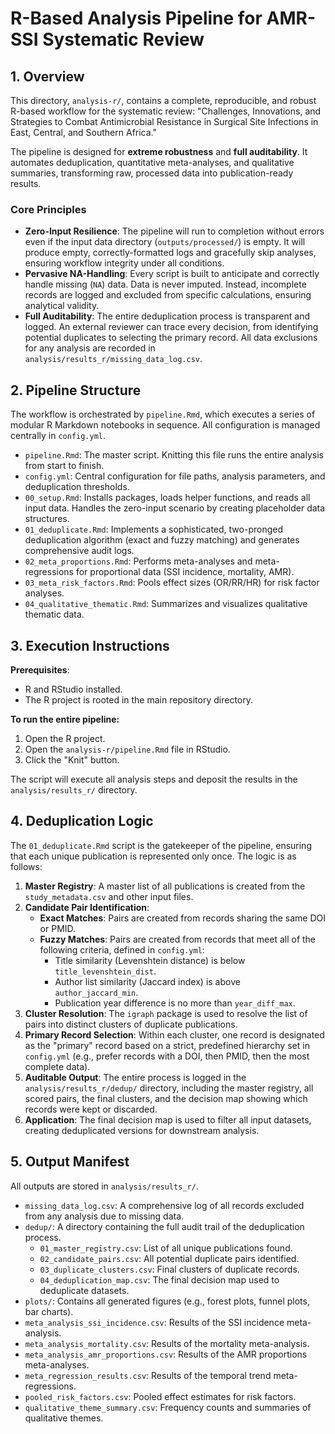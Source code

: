 # R-Based Analysis Pipeline for AMR-SSI Systematic Review

## 1. Overview

This directory, `analysis-r/`, contains a complete, reproducible, and robust R-based workflow for the systematic review: "Challenges, Innovations, and Strategies to Combat Antimicrobial Resistance in Surgical Site Infections in East, Central, and Southern Africa."

The pipeline is designed for **extreme robustness** and **full auditability**. It automates deduplication, quantitative meta-analyses, and qualitative summaries, transforming raw, processed data into publication-ready results.

### Core Principles

- **Zero-Input Resilience**: The pipeline will run to completion without errors even if the input data directory (`outputs/processed/`) is empty. It will produce empty, correctly-formatted logs and gracefully skip analyses, ensuring workflow integrity under all conditions.
- **Pervasive NA-Handling**: Every script is built to anticipate and correctly handle missing (`NA`) data. Data is never imputed. Instead, incomplete records are logged and excluded from specific calculations, ensuring analytical validity.
- **Full Auditability**: The entire deduplication process is transparent and logged. An external reviewer can trace every decision, from identifying potential duplicates to selecting the primary record. All data exclusions for any analysis are recorded in `analysis/results_r/missing_data_log.csv`.

## 2. Pipeline Structure

The workflow is orchestrated by `pipeline.Rmd`, which executes a series of modular R Markdown notebooks in sequence. All configuration is managed centrally in `config.yml`.

- `pipeline.Rmd`: The master script. Knitting this file runs the entire analysis from start to finish.
- `config.yml`: Central configuration for file paths, analysis parameters, and deduplication thresholds.
- `00_setup.Rmd`: Installs packages, loads helper functions, and reads all input data. Handles the zero-input scenario by creating placeholder data structures.
- `01_deduplicate.Rmd`: Implements a sophisticated, two-pronged deduplication algorithm (exact and fuzzy matching) and generates comprehensive audit logs.
- `02_meta_proportions.Rmd`: Performs meta-analyses and meta-regressions for proportional data (SSI incidence, mortality, AMR).
- `03_meta_risk_factors.Rmd`: Pools effect sizes (OR/RR/HR) for risk factor analyses.
- `04_qualitative_thematic.Rmd`: Summarizes and visualizes qualitative thematic data.

## 3. Execution Instructions

**Prerequisites**:

- R and RStudio installed.
- The R project is rooted in the main repository directory.

**To run the entire pipeline:**

1.  Open the R project.
2.  Open the `analysis-r/pipeline.Rmd` file in RStudio.
3.  Click the "Knit" button.

The script will execute all analysis steps and deposit the results in the `analysis/results_r/` directory.

## 4. Deduplication Logic

The `01_deduplicate.Rmd` script is the gatekeeper of the pipeline, ensuring that each unique publication is represented only once. The logic is as follows:

1.  **Master Registry**: A master list of all publications is created from the `study_metadata.csv` and other input files.
2.  **Candidate Pair Identification**:
    - **Exact Matches**: Pairs are created from records sharing the same DOI or PMID.
    - **Fuzzy Matches**: Pairs are created from records that meet all of the following criteria, defined in `config.yml`:
      - Title similarity (Levenshtein distance) is below `title_levenshtein_dist`.
      - Author list similarity (Jaccard index) is above `author_jaccard_min`.
      - Publication year difference is no more than `year_diff_max`.
3.  **Cluster Resolution**: The `igraph` package is used to resolve the list of pairs into distinct clusters of duplicate publications.
4.  **Primary Record Selection**: Within each cluster, one record is designated as the "primary" record based on a strict, predefined hierarchy set in `config.yml` (e.g., prefer records with a DOI, then PMID, then the most complete data).
5.  **Auditable Output**: The entire process is logged in the `analysis/results_r/dedup/` directory, including the master registry, all scored pairs, the final clusters, and the decision map showing which records were kept or discarded.
6.  **Application**: The final decision map is used to filter all input datasets, creating deduplicated versions for downstream analysis.

## 5. Output Manifest

All outputs are stored in `analysis/results_r/`.

- `missing_data_log.csv`: A comprehensive log of all records excluded from any analysis due to missing data.
- `dedup/`: A directory containing the full audit trail of the deduplication process.
  - `01_master_registry.csv`: List of all unique publications found.
  - `02_candidate_pairs.csv`: All potential duplicate pairs identified.
  - `03_duplicate_clusters.csv`: Final clusters of duplicate records.
  - `04_deduplication_map.csv`: The final decision map used to deduplicate datasets.
- `plots/`: Contains all generated figures (e.g., forest plots, funnel plots, bar charts).
- `meta_analysis_ssi_incidence.csv`: Results of the SSI incidence meta-analysis.
- `meta_analysis_mortality.csv`: Results of the mortality meta-analysis.
- `meta_analysis_amr_proportions.csv`: Results of the AMR proportions meta-analyses.
- `meta_regression_results.csv`: Results of the temporal trend meta-regressions.
- `pooled_risk_factors.csv`: Pooled effect estimates for risk factors.
- `qualitative_theme_summary.csv`: Frequency counts and summaries of qualitative themes.
